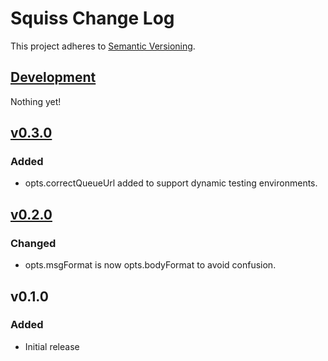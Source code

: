 # Squiss Change Log
This project adheres to [Semantic Versioning](http://semver.org/).

## [Development]
Nothing yet!

## [v0.3.0]
### Added
- opts.correctQueueUrl added to support dynamic testing environments.

## [v0.2.0]
### Changed
- opts.msgFormat is now opts.bodyFormat to avoid confusion.

## v0.1.0
### Added
- Initial release

[Development]: https://github.com/TechnologyAdvice/Squiss/compare/0.3.0...HEAD
[v0.3.0]: https://github.com/TechnologyAdvice/Squiss/compare/0.2.0...0.3.0
[v0.2.0]: https://github.com/TechnologyAdvice/Squiss/compare/0.1.0...0.2.0
